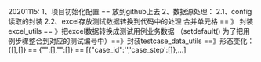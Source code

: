 20201115:
1、项目初始化配置  == 放到github上去
2、数据源处理：
2.1、config读取的封装
2.2、excel存放测试数据转换到代码中的处理
合并单元格 == 》 封装excel_utils == 》把excel数据转换成测试用例业务数据
（setdefault() 为了把用例步骤整合到对应的测试编号中）==》封装testcase_data_utils
==》形态变化：
{[],[]} == {"":[],"":[]} == [{"case_id":'','case_step':[]},...]

